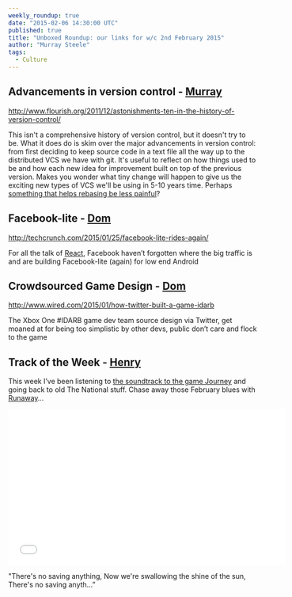 ```yaml
---
weekly_roundup: true
date: "2015-02-06 14:30:00 UTC"
published: true
title: "Unboxed Roundup: our links for w/c 2nd February 2015"
author: "Murray Steele"
tags:
  - Culture
---
```


## Advancements in version control - [Murray](/people#murray-steele)

http://www.flourish.org/2011/12/astonishments-ten-in-the-history-of-version-control/

This isn't a comprehensive history of version control, but it doesn't try to be.  What it does do is skim over the major advancements in version control: from first deciding to keep source code in a text file all the way up to the distributed VCS we have with git.  It's useful to reflect on how things used to be and how each new idea for improvement built on top of the previous version.  Makes you wonder what tiny change will happen to give us the exciting new types of VCS we'll be using in 5-10 years time.  Perhaps [something that helps rebasing be less painful](https://medium.com/@porteneuve/fix-conflicts-only-once-with-git-rerere-7d116b2cec67)?


## Facebook-lite - [Dom](/people/dominic-mason)

http://techcrunch.com/2015/01/25/facebook-lite-rides-again/

For all the talk of [React](http://facebook.github.io/react/blog/2013/06/05/why-react.html), Facebook haven’t forgotten where the big traffic is and are building Facebook-lite (again) for low end Android

## Crowdsourced Game Design - [Dom](/people/dominic-mason)

http://www.wired.com/2015/01/how-twitter-built-a-game-idarb

The Xbox One #IDARB game dev team source design via Twitter, get moaned at for being too simplistic by other devs, public don’t care and flock to the game

## Track of the Week - [Henry](/people#henry-turner)

This week I’ve been listening to [the soundtrack to the game Journey](https://www.youtube.com/watch?v=M3hFN8UrBPw) and going back to old The National stuff. Chase away those February blues with [Runaway](https://www.youtube.com/watch?v=3dC4bHlNCr4)…

<iframe width="560" height="315" src="//www.youtube.com/embed/3dC4bHlNCr4" frameborder="0" allowfullscreen></iframe>

"There's no saving anything, Now we're swallowing the shine of the sun, There's no saving anyth…”
